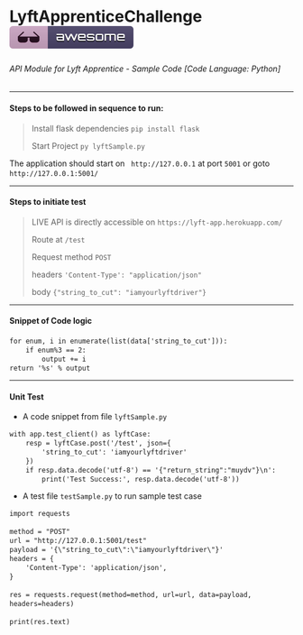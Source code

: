 # LyftApprenticeChallenge  [![Awesome](https://github.com/prateekro/ref/blob/master/badge/awesomebadge.svg)](https://github.com/prateekro/)

###### API Module for Lyft Apprentice - Sample Code [Code Language: Python]

---
#### Steps to be followed in sequence to run:
> Install flask dependencies `pip install flask`
>
> Start Project `py lyftSample.py`
>

The application should start on ` http://127.0.0.1` at port `5001` or goto ` http://127.0.0.1:5001/`



---
#### Steps to initiate test
> LIVE API is directly accessible on `https://lyft-app.herokuapp.com/`
>
> Route at `/test` 
> 
> Request method `POST` 
> 
> headers `'Content-Type': "application/json"`
>
> body `{"string_to_cut": "iamyourlyftdriver"}`

---
#### Snippet of Code logic
```
for enum, i in enumerate(list(data['string_to_cut'])):
    if enum%3 == 2:
        output += i
return '%s' % output
```

---
#### Unit Test

- A code snippet from file `lyftSample.py`

```
with app.test_client() as lyftCase:
    resp = lyftCase.post('/test', json={
        'string_to_cut': 'iamyourlyftdriver'
    })
    if resp.data.decode('utf-8') == '{"return_string":"muydv"}\n':
        print('Test Success:', resp.data.decode('utf-8'))
``` 

- A test file `testSample.py` to run sample test case

```
import requests

method = "POST"
url = "http://127.0.0.1:5001/test"
payload = '{\"string_to_cut\":\"iamyourlyftdriver\"}'
headers = {
    'Content-Type': 'application/json',
}

res = requests.request(method=method, url=url, data=payload, headers=headers)

print(res.text)
```
